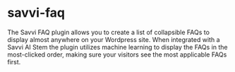 # savvi-faq
The Savvi FAQ plugin allows you to create a list of collapsible FAQs to display almost anywhere on your Wordpress site. When integrated with a Savvi AI Stem the plugin utilizes machine learning to display the FAQs in the most-clicked order, making sure your visitors see the most applicable FAQs first.
